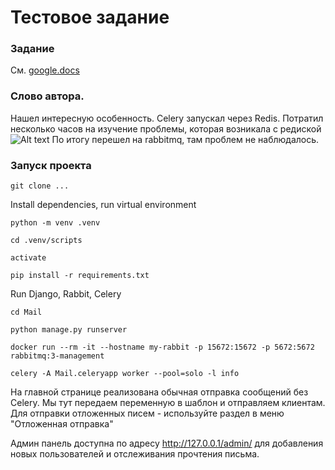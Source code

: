 # Тестовое задание

### Задание
См. [google.docs](https://docs.google.com/document/d/1frjtOtChwW7ZZ0pHcUQxMPNyteRW8WLKVSsBxTd5Kns/edit)

### Слово автора. 

Нашел интересную особенность. Celery запускал через Redis. Потратил несколько часов на изучение проблемы, которая возникала с редиской
<img src="https://github.com/Orwall46/task5/blob/master/DecodeError.PNG?raw=true" alt="Alt text" title="Optional title">
По итогу перешел на rabbitmq, там проблем не наблюдалось.

### Запуск проекта
```
git clone ...
```
Install dependencies, run virtual environment
```
python -m venv .venv
```
```
cd .venv/scripts
```
```
activate
```
```
pip install -r requirements.txt
``` 
Run Django, Rabbit, Celery
```
cd Mail
```
```
python manage.py runserver
```
```
docker run --rm -it --hostname my-rabbit -p 15672:15672 -p 5672:5672 rabbitmq:3-management
```
```
celery -A Mail.celeryapp worker --pool=solo -l info
```

На главной странице реализована обычная отправка сообщений без Celery. Мы тут передаем переменную в шаблон и отправляем клиентам. 
Для отправки отложенных писем - используйте раздел в меню "Отложенная отправка"

Админ панель доступна по адресу http://127.0.0.1/admin/ для добавления новых пользователей и отслеживания прочтения письма.
